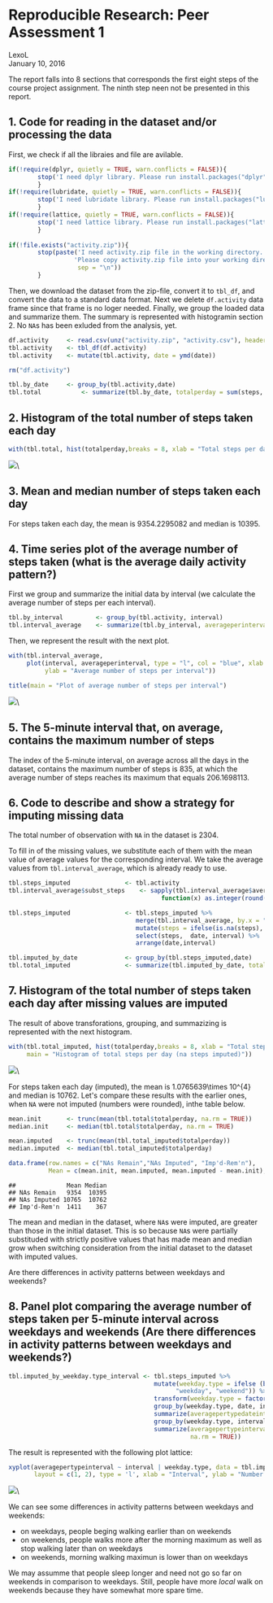 # Reproducible Research: Peer Assessment 1
LexoL  
January 10, 2016  

The report falls into 8 sections that corresponds the first eight steps of the course project assignment. The ninth step neen not be presented in this report. 

## 1. Code for reading in the dataset and/or processing the data

First, we check if all the libraies and file are avilable. 


```r
if(!require(dplyr, quietly = TRUE, warn.conflicts = FALSE)){
        stop('I need dplyr library. Please run install.packages("dplyr")!')
        }
if(!require(lubridate, quietly = TRUE, warn.conflicts = FALSE)){
        stop('I need lubridate library. Please run install.packages("lubridate")!')
        }
if(!require(lattice, quietly = TRUE, warn.conflicts = FALSE)){
        stop('I need lattice library. Please run install.packages("lattice")!')
        }
   
if(!file.exists("activity.zip")){
        stop(paste('I need activity.zip file in the working directory.',
                  'Please copy activity.zip file into your working directory!',
                   sep = "\n"))
        }
```

Then, we download the dataset from the zip-file, convert it to `tbl_df`, and convert the data to a standard data format. Next we delete `df.activity` data frame since that frame is no loger needed. Finally, we group the loaded data and summarize them. The summary is represented with histogramin section 2. No `NA`s has been exluded from the analysis, yet. 


```r
df.activity     <- read.csv(unz("activity.zip", "activity.csv"), header = TRUE, stringsAsFactors = FALSE)
tbl.activity    <- tbl_df(df.activity)
tbl.activity    <- mutate(tbl.activity, date = ymd(date))

rm("df.activity")

tbl.by_date     <- group_by(tbl.activity,date)
tbl.total           <- summarize(tbl.by_date, totalperday = sum(steps, na.rm = TRUE))
```


## 2. Histogram of the total number of steps taken each day


```r
with(tbl.total, hist(totalperday,breaks = 8, xlab = "Total steps per day", main = "Histogram of total steps per day"))
```

![](PA1_template_files/figure-html/histogram1-1.png)\


## 3. Mean and median number of steps taken each day

For steps taken each day, the mean is 9354.2295082
and median is 10395. 


## 4. Time series plot of the average number of steps taken (what is the average daily activity pattern?)

First we group and summarize the initial data by interval (we calculate the average number of steps per each interval).


```r
tbl.by_interval         <- group_by(tbl.activity, interval)
tbl.interval_average    <- summarize(tbl.by_interval, averageperinterval = mean(steps, na.rm = TRUE))
```

Then, we represent the result with the next plot. 


```r
with(tbl.interval_average, 
     plot(interval, averageperinterval, type = "l", col = "blue", xlab = "5 minute interval no.", 
          ylab = "Average number of steps per interval"))

title(main = "Plot of average number of steps per interval")
```

![](PA1_template_files/figure-html/plot4-1.png)\

## 5. The 5-minute interval that, on average, contains the maximum number of steps

The index of the 5-minute interval, on average across all the days in the dataset, contains the maximum number of steps is 835, at which the average number of steps reaches its maximum that equals 206.1698113. 


## 6. Code to describe and show a strategy for imputing missing data

The total number of observation with `NA` in the dataset is 2304.  

To fill in of the missing values, we substitute each of them with the mean value of average values for the corresponding interval. We take the average values from `tbl.interval_average`, which is already ready to use. 


```r
tbl.steps_imputed               <- tbl.activity
tbl.interval_average$subst_steps    <- sapply(tbl.interval_average$averageperinterval,  
                                          function(x) as.integer(round(x,0)))

tbl.steps_imputed               <- tbl.steps_imputed %>%
                                   merge(tbl.interval_average, by.x = "interval", by.y = "interval", all.x = TRUE) %>%
                                   mutate(steps = ifelse(is.na(steps), subst_steps, steps)) %>%
                                   select(steps,  date, interval) %>%
                                   arrange(date,interval)

tbl.imputed_by_date             <- group_by(tbl.steps_imputed,date)
tbl.total_imputed               <- summarize(tbl.imputed_by_date, totalperday = sum(steps, na.rm = TRUE))
```




## 7. Histogram of the total number of steps taken each day after missing values are imputed

The result of above transforations, grouping, and summazizing is represented with the next histogram. 


```r
with(tbl.total_imputed, hist(totalperday,breaks = 8, xlab = "Total steps per day", 
     main = "Histogram of total steps per day (na steps imputed)"))
```

![](PA1_template_files/figure-html/histogram6-1.png)\
    

For steps taken each day (imputed), the mean is 1.0765639\times 10^{4}
and median is 10762. Let's compare these results with the earlier ones, when `NA` were not imputed (numbers were rounded), inthe table below. 


```r
mean.init       <- trunc(mean(tbl.total$totalperday, na.rm = TRUE))
median.init     <- median(tbl.total$totalperday, na.rm = TRUE)

mean.imputed    <- trunc(mean(tbl.total_imputed$totalperday))
median.imputed  <- median(tbl.total_imputed$totalperday)

data.frame(row.names = c("NAs Remain","NAs Imputed", "Imp'd-Rem'n"), 
           Mean = c(mean.init, mean.imputed, mean.imputed - mean.init), Median = c(median.init,median.imputed, median.imputed - median.init))
```

```
##              Mean Median
## NAs Remain   9354  10395
## NAs Imputed 10765  10762
## Imp'd-Rem'n  1411    367
```

The mean and median in the dataset, where `NA`s were imputed, are greater than those in the initial dataset. This is so because `NA`s were partially
substituded with strictly positive values that has made mean and median grow when switching consideration from the initial dataset to the dataset with
imputed values. 
    



Are there differences in activity patterns between weekdays and weekends?

## 8. Panel plot comparing the average number of steps taken per 5-minute interval across weekdays and weekends (Are there differences in activity patterns between weekdays and weekends?)


```r
tbl.imputed_by_weekday.type_interval <- tbl.steps_imputed %>% 
                                        mutate(weekday.type = ifelse (between(wday(date), 2,6), 
                                              "weekday", "weekend")) %>%
                                        transform(weekday.type = factor(weekday.type)) %>%
                                        group_by(weekday.type, date, interval) %>%
                                        summarize(averagepertypedateinterval= mean(steps, na.rm = TRUE)) %>%
                                        group_by(weekday.type, interval) %>%
                                        summarize(averagepertypeinterval = mean(averagepertypedateinterval, 
                                                  na.rm = TRUE)) 
```


The result is represented with the following plot lattice:


```r
xyplot(averagepertypeinterval ~ interval | weekday.type, data = tbl.imputed_by_weekday.type_interval, 
       layout = c(1, 2), type = 'l', xlab = "Interval", ylab = "Number of steps")
```

![](PA1_template_files/figure-html/plot8-1.png)\

We can see some differences in activity patterns between weekdays and weekends:

- on weekdays, people beging walking earlier than on weekends
- on weekends, people walks more after the morning maximum as well as stop walking later than on weekdays
- on weekends, morning walking maximun is lower than on weekdays

We may assumme that people sleep longer and need not go so far on weekends in comparison to weekdays. Still, people have more *local* walk on weekends
because they have somewhat more spare time. 
